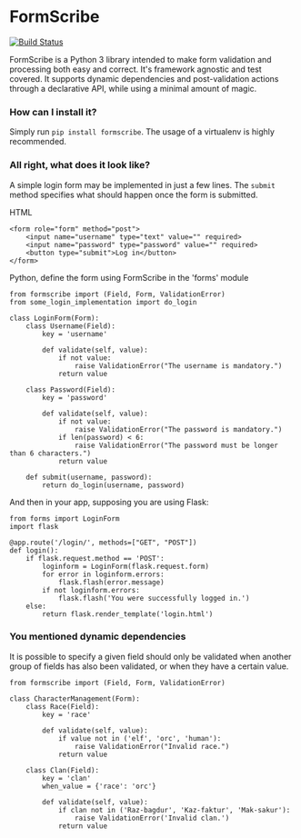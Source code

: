 # FormScribe
[![Build Status](https://travis-ci.org/martinjungblut/formscribe.svg?branch=master)](https://travis-ci.org/martinjungblut/formscribe)

FormScribe is a Python 3 library intended to make form validation and processing both easy and correct. It's framework agnostic and test covered. It supports dynamic dependencies and post-validation actions through a declarative API, while using a minimal amount of magic.

### How can I install it?
Simply run `pip install formscribe`. The usage of a virtualenv is highly recommended.

### All right, what does it look like?
A simple login form may be implemented in just a few lines. The `submit` method specifies what should happen once the form is submitted.

HTML
```
<form role="form" method="post">
    <input name="username" type="text" value="" required>
    <input name="password" type="password" value="" required>
    <button type="submit">Log in</button>
</form>
```

Python, define the form using FormScribe in the 'forms' module
```
from formscribe import (Field, Form, ValidationError)
from some_login_implementation import do_login

class LoginForm(Form):
    class Username(Field):
        key = 'username'
        
        def validate(self, value):
            if not value:
                raise ValidationError("The username is mandatory.")
            return value

    class Password(Field):
        key = 'password'
        
        def validate(self, value):
            if not value:
                raise ValidationError("The password is mandatory.")
            if len(password) < 6:
                raise ValidationError("The password must be longer than 6 characters.")
            return value
    
    def submit(username, password):
        return do_login(username, password)
```

And then in your app, supposing you are using Flask:
```
from forms import LoginForm
import flask

@app.route('/login/', methods=["GET", "POST"])
def login():
    if flask.request.method == 'POST':
        loginform = LoginForm(flask.request.form)
        for error in loginform.errors:
            flask.flash(error.message)
        if not loginform.errors:
            flask.flash('You were successfully logged in.')
    else:
        return flask.render_template('login.html')
```

### You mentioned dynamic dependencies
It is possible to specify a given field should only be validated when another group of fields has also been validated, or when they have a certain value.
```
from formscribe import (Field, Form, ValidationError)

class CharacterManagement(Form):
    class Race(Field):
        key = 'race'
        
        def validate(self, value):
            if value not in ('elf', 'orc', 'human'):
                raise ValidationError("Invalid race.")
            return value
    
    class Clan(Field):
        key = 'clan'
        when_value = {'race': 'orc'}
        
        def validate(self, value):
            if clan not in ('Raz-bagdur', 'Kaz-faktur', 'Mak-sakur'):
                raise ValidationError('Invalid clan.')
            return value
```
